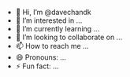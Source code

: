 - 👋 Hi, I’m @davechandk
- 👀 I’m interested in ...
- 🌱 I’m currently learning ...
- 💞️ I’m looking to collaborate on ...
- 📫 How to reach me ...
- 😄 Pronouns: ...
- ⚡ Fun fact: ...

<!---
davechandk/davechandk is a ✨ special ✨ repository because its `README.md` (this file) appears on your GitHub profile.
You can click the Preview link to take a look at your changes.
--->
